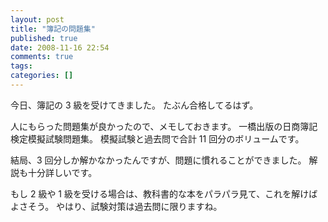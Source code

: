 ```yaml
---
layout: post
title: "簿記の問題集"
published: true
date: 2008-11-16 22:54
comments: true
tags:
categories: []
---
```


今日、簿記の 3 級を受けてきました。
たぶん合格してるはず。

人にもらった問題集が良かったので、メモしておきます。
一橋出版の日商簿記検定模擬試験問題集。
模擬試験と過去問で合計 11 回分のボリュームです。

結局、3 回分しか解かなかったんですが、問題に慣れることができました。
解説も十分詳しいです。

もし 2 級や 1 級を受ける場合は、教科書的な本をパラパラ見て、これを解けばよさそう。
やはり、試験対策は過去問に限りますね。
